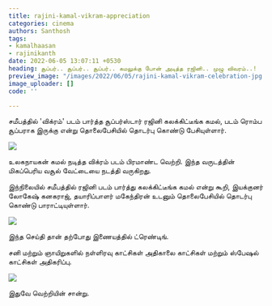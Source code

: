 ```yaml
---
title: rajini-kamal-vikram-appreciation
categories: cinema
authors: Santhosh
tags:
- kamalhaasan
- rajinikanth
date: 2022-06-05 13:07:11 +0530
heading: சூப்பர்.. சூப்பர்.. சூப்பர்.. கமலுக்கு போன் அடித்த ரஜினி.. முழு விவரம்..!
preview_image: "/images/2022/06/05/rajini-kamal-vikram-celebration-jpg.jpeg"
image_uploader: []
code: ''

---
```

சமீபத்தில் 'விக்ரம்' படம் பார்த்த சூப்பர்ஸ்டார் ரஜினி கலக்கிட்டீங்க கமல், படம் ரொம்ப சூப்பராக இருக்கு என்று தொலைபேசியில் தொடர்பு கொண்டு பேசியுள்ளார்.

![](/images/2022/06/05/rajini-kamal-vikram-1-jpg.jpeg)

உலகநாயகன் கமல் நடித்த விக்ரம் படம் பிரமாண்ட வெற்றி. இந்த வருடத்தின் மிகப்பெரிய வசூல் வேட்டையை நடத்தி வருகிறது.

இந்நிலையில் சமீபத்தில் ரஜினி படம் பார்த்து கலக்கிட்டீங்க கமல் என்று கூறி, இயக்குனர் லோகேஷ் கனகராஜ், தயாரிப்பாளர் மகேந்திரன் உடனும் தொலைபேசியில் தொடர்பு கொண்டு பாராட்டியுள்ளார்.

![](/images/2022/06/05/rajini-kamal-vikram-2-webp.jpeg)

இந்த செய்தி தான் தற்போது இணையத்தில் ட்ரெண்டிங்.

சனி மற்றும் ஞாயிறுகளில் நள்ளிரவு காட்சிகள் அதிகாலை காட்சிகள் மற்றும் ஸ்பேஷல் காட்சிகள் அதிகரிப்பு.

![](/images/2022/06/05/rajini-kamal-vikram-jpg.jpeg)

இதுவே வெற்றியின் சான்று.
